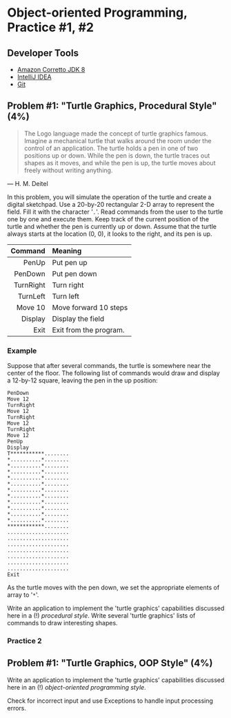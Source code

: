 Object-oriented Programming, Practice #1, #2
============================================

## Developer Tools

* [Amazon Corretto JDK 8](https://aws.amazon.com/corretto)
* [IntelliJ IDEA](https://www.jetbrains.com/idea/download)
* [Git](https://git-scm.com)

## Problem #1: "Turtle Graphics, Procedural Style" (4%)

>The Logo language made the concept of turtle graphics famous. Imagine a
>mechanical turtle that walks around the room under the control of an
>application. The turtle holds a pen in one of two positions up or down. While
>the pen is down, the turtle traces out shapes as it moves, and while the pen is
>up, the turtle moves about freely without writing anything.

— H. M. Deitel

In this problem, you will simulate the operation of the turtle and create a
digital sketchpad. Use a 20-by-20 rectangular 2-D array to represent the field.
Fill it with the character '`.`'. Read commands from the user to the turtle one
by one and execute them. Keep track of the current position of the turtle and
whether the pen is currently up or down. Assume that the turtle always starts at
the location (0, 0), it looks to the right, and its pen is up.

| Command   | Meaning                |
| --------: | :--------------------- |
| PenUp     | Put pen up             |
| PenDown   | Put pen down           |
| TurnRight | Turn right             |
| TurnLeft  | Turn left              |
| Move 10   | Move forward 10 steps  |
| Display   | Display the field      |
| Exit      | Exit from the program. |

### Example

Suppose that after several commands, the turtle is somewhere near the center of
the floor. The following list of commands would draw and display a 12-by-12
square, leaving the pen in the up position:

```
PenDown
Move 12
TurnRight
Move 12
TurnRight
Move 12
TurnRight
Move 12
PenUp
Display
T***********........
*..........*........
*..........*........
*..........*........
*..........*........
*..........*........
*..........*........
*..........*........
*..........*........
*..........*........
*..........*........
*..........*........
************........
....................
....................
....................
....................
....................
....................
....................
Exit
```

As the turtle moves with the pen down, we set the appropriate elements of array
to '`*`'.

Write an application to implement the 'turtle graphics' capabilities discussed
here in a (!) *procedural style*. Write several 'turtle graphics' lists of
commands to draw interesting shapes.

### Practice 2

## Problem #1: "Turtle Graphics, OOP Style" (4%)

Write an application to implement the 'turtle graphics' capabilities discussed
here in an (!) *object-oriented programming style*.

Check for incorrect input and use Exceptions to handle input processing errors.
